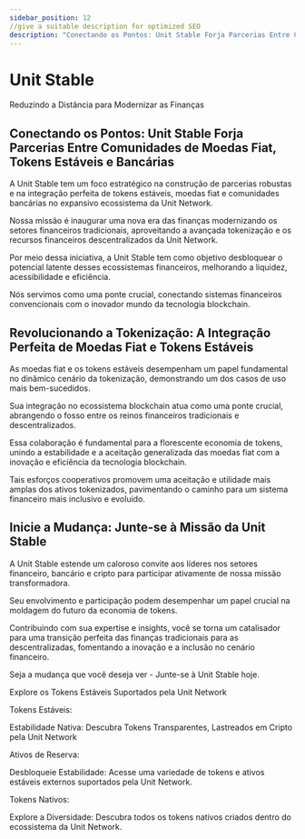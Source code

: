 ```yaml
---
sidebar_position: 12
//give a suitable description for optimized SEO
description: "Conectando os Pontos: Unit Stable Forja Parcerias Entre Comunidades de Moedas Fiat, Tokens Estáveis e Bancárias."
---
```


# Unit Stable

Reduzindo a Distância para Modernizar as Finanças

## Conectando os Pontos: Unit Stable Forja Parcerias Entre Comunidades de Moedas Fiat, Tokens Estáveis e Bancárias

A Unit Stable tem um foco estratégico na construção de parcerias robustas e na integração perfeita de tokens estáveis, moedas fiat e comunidades bancárias no expansivo ecossistema da Unit Network.

Nossa missão é inaugurar uma nova era das finanças modernizando os setores financeiros tradicionais, aproveitando a avançada tokenização e os recursos financeiros descentralizados da Unit Network.

Por meio dessa iniciativa, a Unit Stable tem como objetivo desbloquear o potencial latente desses ecossistemas financeiros, melhorando a liquidez, acessibilidade e eficiência.

Nós servimos como uma ponte crucial, conectando sistemas financeiros convencionais com o inovador mundo da tecnologia blockchain.

## Revolucionando a Tokenização: A Integração Perfeita de Moedas Fiat e Tokens Estáveis

As moedas fiat e os tokens estáveis desempenham um papel fundamental no dinâmico cenário da tokenização, demonstrando um dos casos de uso mais bem-sucedidos.

Sua integração no ecossistema blockchain atua como uma ponte crucial, abrangendo o fosso entre os reinos financeiros tradicionais e descentralizados.

Essa colaboração é fundamental para a florescente economia de tokens, unindo a estabilidade e a aceitação generalizada das moedas fiat com a inovação e eficiência da tecnologia blockchain.

Tais esforços cooperativos promovem uma aceitação e utilidade mais amplas dos ativos tokenizados, pavimentando o caminho para um sistema financeiro mais inclusivo e evoluído.

## Inicie a Mudança: Junte-se à Missão da Unit Stable

A Unit Stable estende um caloroso convite aos líderes nos setores financeiro, bancário e cripto para participar ativamente de nossa missão transformadora.

Seu envolvimento e participação podem desempenhar um papel crucial na moldagem do futuro da economia de tokens.

Contribuindo com sua expertise e insights, você se torna um catalisador para uma transição perfeita das finanças tradicionais para as descentralizadas, fomentando a inovação e a inclusão no cenário financeiro.

Seja a mudança que você deseja ver - Junte-se à Unit Stable hoje.

Explore os Tokens Estáveis Suportados pela Unit Network

<div class="docs-grid-alt">
  <div class="docs-card-alt">
    <div class="docs-card-alt-header">
      <span>Tokens Estáveis:</span>
    </div>
    <div class="docs-card-alt-description">
      <p>
        Estabilidade Nativa: Descubra Tokens Transparentes, Lastreados em Cripto pela Unit Network
      </p>
    </div>
  </div>
  <div class="docs-card-alt">
    <div class="docs-card-alt-header">
      <span>Ativos de Reserva:</span>
    </div>
    <div class="docs-card-alt-description">
      <p>
        Desbloqueie Estabilidade: Acesse uma variedade de tokens e ativos estáveis externos suportados pela Unit Network.
      </p>
    </div>
  </div>
  <div class="docs-card-alt">
    <div class="docs-card-alt-header">
      <span>Tokens Nativos:</span>
    </div>
    <div class="docs-card-alt-description">
      <p>
        Explore a Diversidade: Descubra todos os tokens nativos criados dentro do ecossistema da Unit Network.
      </p>
    </div>
  </div>
</div>
